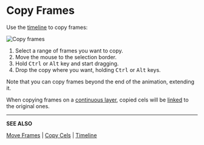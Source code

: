 # Copy Frames

Use the [timeline](timeline.md) to copy frames:

![Copy frames](copy-frames/copy-frames.gif)

1. Select a range of frames you want to copy.
2. Move the mouse to the selection border.
3. Hold <kbd>Ctrl</kbd> or <kbd>Alt</kbd> key and start dragging.
4. Drop the copy where you want, holding <kbd>Ctrl</kbd> or <kbd>Alt</kbd> keys.

Note that you can copy frames beyond the end of the animation, extending it.

When copying frames on a [continuous layer](continuous-layers.md), copied cels will be [linked](linked-cels.md) to the original ones.

---

**SEE ALSO**

[Move Frames](move-frames.md) |
[Copy Cels](copy-cels.md) |
[Timeline](timeline.md)
